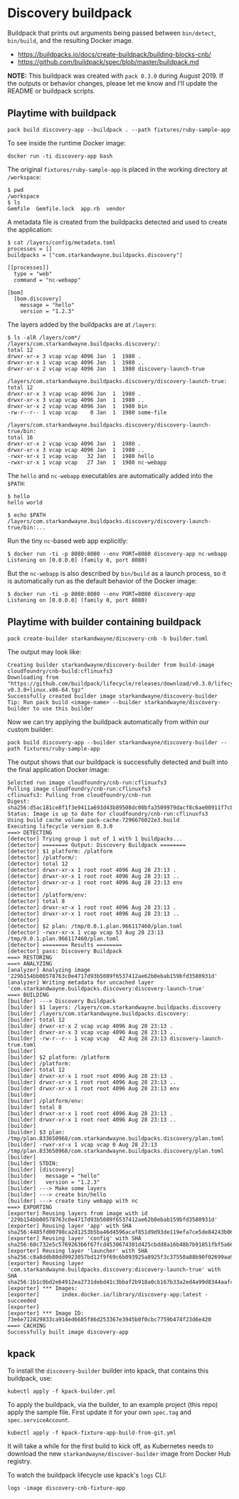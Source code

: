 # Discovery buildpack

Buildpack that prints out arguments being passed between `bin/detect`, `bin/build`, and the resulting Docker image.

* https://buildpacks.io/docs/create-buildpack/building-blocks-cnb/
* https://github.com/buildpack/spec/blob/master/buildpack.md

**NOTE:** This buildpack was created with `pack 0.3.0` during August 2019. If the outputs or behavior changes, please let me know and I'll update the README or buildpack scripts.

## Playtime with buildpack

```plain
pack build discovery-app --buildpack . --path fixtures/ruby-sample-app
```

To see inside the runtime Docker image:

```plain
docker run -ti discovery-app bash
```

The original `fixtures/ruby-sample-app` is placed in the working directory at `/workspace`:

```plain
$ pwd
/workspace
$ ls
Gemfile  Gemfile.lock  app.rb  vendor
```

A metadata file is created from the buildpacks detected and used to create the application:

```plain
$ cat /layers/config/metadata.toml
processes = []
buildpacks = ["com.starkandwayne.buildpacks.discovery"]

[[processes]]
  type = "web"
  command = "nc-webapp"

[bom]
  [bom.discovery]
    message = "hello"
    version = "1.2.3"
```

The layers added by the buildpacks are at `/layers`:

```plain
$ ls -alR /layers/com*/
/layers/com.starkandwayne.buildpacks.discovery/:
total 12
drwxr-xr-x 3 vcap vcap 4096 Jan  1  1980 .
drwxr-xr-x 1 vcap vcap 4096 Jan  1  1980 ..
drwxr-xr-x 2 vcap vcap 4096 Jan  1  1980 discovery-launch-true

/layers/com.starkandwayne.buildpacks.discovery/discovery-launch-true:
total 12
drwxr-xr-x 3 vcap vcap 4096 Jan  1  1980 .
drwxr-xr-x 3 vcap vcap 4096 Jan  1  1980 ..
drwxr-xr-x 2 vcap vcap 4096 Jan  1  1980 bin
-rw-r--r-- 1 vcap vcap    0 Jan  1  1980 some-file

/layers/com.starkandwayne.buildpacks.discovery/discovery-launch-true/bin:
total 16
drwxr-xr-x 2 vcap vcap 4096 Jan  1  1980 .
drwxr-xr-x 3 vcap vcap 4096 Jan  1  1980 ..
-rwxr-xr-x 1 vcap vcap   32 Jan  1  1980 hello
-rwxr-xr-x 1 vcap vcap   27 Jan  1  1980 nc-webapp
```

The `hello` and `nc-webapp` executables are automatically added into the `$PATH`:

```plain
$ hello
hello world

$ echo $PATH
/layers/com.starkandwayne.buildpacks.discovery/discovery-launch-true/bin:...
```

Run the tiny `nc`-based web app explicitly:

```plain
$ docker run -ti -p 8080:8080 --env PORT=8080 discovery-app nc-webapp
Listening on [0.0.0.0] (family 0, port 8080)
```

But the `nc-webapp` is also described by `bin/build` as a launch process, so it is automatically run as the default behavior of the Docker image:

```plain
$ docker run -ti -p 8080:8080 --env PORT=8080 discovery-app
Listening on [0.0.0.0] (family 0, port 8080)
```

## Playtime with builder containing buildpack

```plain
pack create-builder starkandwayne/discovery-cnb -b builder.toml
```

The output may look like:

```plain
Creating builder starkandwayne/discovery-builder from build-image cloudfoundry/cnb-build:cflinuxfs3
Downloading from "https://github.com/buildpack/lifecycle/releases/download/v0.3.0/lifecycle-v0.3.0+linux.x86-64.tgz"
Successfully created builder image starkandwayne/discovery-builder
Tip: Run pack build <image-name> --builder starkandwayne/discovery-builder to use this builder
```

Now we can try applying the buildpack automatically from within our custom builder:

```plain
pack build discovery-app --builder starkandwayne/discovery-builder --path fixtures/ruby-sample-app
```

The output shows that our buildpack is successfully detected and built into the final application Docker image:

```plain
Selected run image cloudfoundry/cnb-run:cflinuxfs3
Pulling image cloudfoundry/cnb-run:cflinuxfs3
cflinuxfs3: Pulling from cloudfoundry/cnb-run
Digest: sha256:d5ac181ce8f1f3e9411a693d43b89508dc00bfa3509979dacf8c6ae00911f7cb
Status: Image is up to date for cloudfoundry/cnb-run:cflinuxfs3
Using build cache volume pack-cache-7296676022e3.build
Executing lifecycle version 0.3.0
===> DETECTING
[detector] Trying group 1 out of 1 with 1 buildpacks...
[detector] ======== Output: Discovery Buildpack ========
[detector] $1 platform: /platform
[detector] /platform/:
[detector] total 12
[detector] drwxr-xr-x 1 root root 4096 Aug 28 23:13 .
[detector] drwxr-xr-x 1 root root 4096 Aug 28 23:13 ..
[detector] drwxr-xr-x 1 root root 4096 Aug 28 23:13 env
[detector]
[detector] /platform/env:
[detector] total 8
[detector] drwxr-xr-x 1 root root 4096 Aug 28 23:13 .
[detector] drwxr-xr-x 1 root root 4096 Aug 28 23:13 ..
[detector]
[detector] $2 plan: /tmp/0.0.1.plan.966117460/plan.toml
[detector] -rwxr-xr-x 1 vcap vcap 53 Aug 28 23:13 /tmp/0.0.1.plan.966117460/plan.toml
[detector] ======== Results ========
[detector] pass: Discovery Buildpack
===> RESTORING
===> ANALYZING
[analyzer] Analyzing image '229b154bb00578763c0e4717d93b5089f6537412ae62b0ebab159bfd3580931d'
[analyzer] Writing metadata for uncached layer 'com.starkandwayne.buildpacks.discovery:discovery-launch-true'
===> BUILDING
[builder] ---> Discovery Buildpack
[builder] $1 layers: /layers/com.starkandwayne.buildpacks.discovery
[builder] /layers/com.starkandwayne.buildpacks.discovery:
[builder] total 12
[builder] drwxr-xr-x 2 vcap vcap 4096 Aug 28 23:13 .
[builder] drwxr-xr-x 3 vcap vcap 4096 Aug 28 23:13 ..
[builder] -rw-r--r-- 1 vcap vcap   42 Aug 28 23:13 discovery-launch-true.toml
[builder]
[builder] $2 platform: /platform
[builder] /platform:
[builder] total 12
[builder] drwxr-xr-x 1 root root 4096 Aug 28 23:13 .
[builder] drwxr-xr-x 1 root root 4096 Aug 28 23:13 ..
[builder] drwxr-xr-x 1 root root 4096 Aug 28 23:13 env
[builder]
[builder] /platform/env:
[builder] total 8
[builder] drwxr-xr-x 1 root root 4096 Aug 28 23:13 .
[builder] drwxr-xr-x 1 root root 4096 Aug 28 23:13 ..
[builder]
[builder] $3 plan: /tmp/plan.833650968/com.starkandwayne.buildpacks.discovery/plan.toml
[builder] -rwxr-xr-x 1 vcap vcap 0 Aug 28 23:13 /tmp/plan.833650968/com.starkandwayne.buildpacks.discovery/plan.toml
[builder]
[builder] STDIN:
[builder] [discovery]
[builder]   message = "hello"
[builder]   version = "1.2.3"
[builder] ---> Make some layers
[builder] ---> create bin/hello
[builder] ---> create tiny webapp with nc
===> EXPORTING
[exporter] Reusing layers from image with id '229b154bb00578763c0e4717d93b5089f6537412ae62b0ebab159bfd3580931d'
[exporter] Reusing layer 'app' with SHA sha256:4485fd00798ca2d1253b5ba46d4596acaf851d9d93de119efa7ce5de84243b06
[exporter] Reusing layer 'config' with SHA sha256:60c732e5c5769263b6f67fcd4530674301d425cbdd8a16b48b7b91851fbf5a66
[exporter] Reusing layer 'launcher' with SHA sha256:c8a8ddb80dd9923057bd12f9f69c6b093925a8925f3c37550a88b90f02699aa9
[exporter] Reusing layer 'com.starkandwayne.buildpacks.discovery:discovery-launch-true' with SHA sha256:1b1c0bd2e64912ea2731debd41c3bbaf2b918a0cb167b33a2ed4a99d8344aafc
[exporter] *** Images:
[exporter]       index.docker.io/library/discovery-app:latest - succeeded
[exporter]
[exporter] *** Image ID: 73e6e712829833ca914ed6685f86d253367e3945b0f0cbc7759b474f23d6e420
===> CACHING
Successfully built image discovery-app
```

## kpack

To install the `discovery-builder` builder into kpack, that contains this buildpack, use:

```plain
kubectl apply -f kpack-builder.yml
```

To apply the buildpack, via the builder, to an example project (this repo) apply the sample file. First update it for your own `spec.tag` and `spec.serviceAccount`.

```plain
kubectl apply -f kpack-fixture-app-build-from-git.yml
```

It will take a while for the first build to kick off, as Kubernetes needs to download the new `starkandwayne/discover-builder` image from Docker Hub registry.

To watch the buildpack lifecycle use kpack's `logs` CLI:

```plain
logs -image discovery-cnb-fixture-app
```

